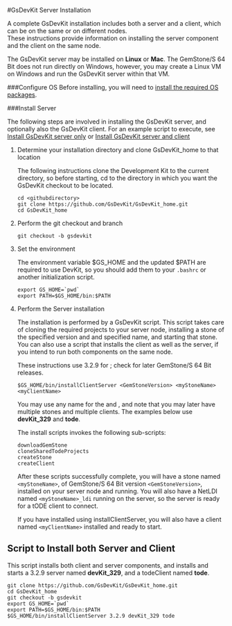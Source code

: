 #GsDevKit Server Installation

A complete GsDevKit installation includes both a server and a client, which can be on the same or on different nodes.  
These instructions provide information on installing the server component and the client on the same node.

The GsDevKit server  may be installed on **Linux** or **Mac**.  The GemStone/S 64 Bit does not run 
directly on Windows, however, you may create a Linux VM on Windows and run the GsDevKit server within that VM.

###Configure OS
Before installing, you will need to [install the required OS packages][2].  

###Install Server

The following steps are involved in installing the GsDevKit server, and optionally also the GsDevKit client.  For an example script to execute, see [Install GsDevKit server only](#script-to-install-server-only) or [Install GsDevKit server and client](#script-to-install-both-server-and-client)

1. Determine your installation directory and clone GsDevKit_home to that location

   The following instructions clone the Development Kit to the current directory, so before starting, cd to the directory in which you want the GsDevKit checkout to be located.

   ```
   cd <githubdirectory>
   git clone https://github.com/GsDevKit/GsDevKit_home.git
   cd GsDevKit_home
   ```

2. Perform the git checkout and branch
   ```
   git checkout -b gsdevkit
   ```

3. Set the environment

   The environment variable $GS_HOME and the updated $PATH are required to use DevKit, so you should add them to your `.bashrc` or another initialization script.
   ```
   export GS_HOME=`pwd`
   export PATH=$GS_HOME/bin:$PATH
   ```

4. Perform the Server installation
   
    The installation is performed by a GsDevKit script.  This script takes care of cloning the required projects to your server node, installing a stone of the specified version and and specified name, and starting that stone.  You can also use a script that installs the client as well as the server, if you intend to run both components on the same node.

   These instructions use 3.2.9 for <GemStoneVersion>; check for later GemStone/S 64 Bit releases.
   
   ```
   $GS_HOME/bin/installClientServer <GemStoneVersion> <myStoneName> <myClientName>
   ```
   You may use any name for the <myStoneName> and <myClientName>, and note that you may later have multiple stones and multiple clients. The examples below use **devKit_329** and **tode**.

   The install scripts invokes the following sub-scripts:
   ```
   downloadGemStone
   cloneSharedTodeProjects
   createStone
   createClient 
   ```
   After these scripts successfully complete, you will have a stone named `<myStoneName>`, of GemStone/S 64 Bit version `<GemStoneVersion>`, installed on your server node and running.  You will also have a NetLDI named `<myStoneName>_ldi` running on the server, so the server is ready for a tODE client to connect.
   
   If you have installed using installClientServer, you will also have a client named `<myClientName>` installed and ready to start. 



## Script to Install both Server and Client

This script installs both client and server components, and installs and starts a 3.2.9 server named **devKit_329**, and a todeClient named **tode**.  

```
git clone https://github.com/GsDevKit/GsDevKit_home.git
cd GsDevKit_home
git checkout -b gsdevkit
export GS_HOME=`pwd`
export PATH=$GS_HOME/bin:$PATH
$GS_HOME/bin/installClientServer 3.2.9 devKit_329 tode
```

[1]: ./installDevKitClient.md
[2]: ./osPrereqs/configureOS.md


